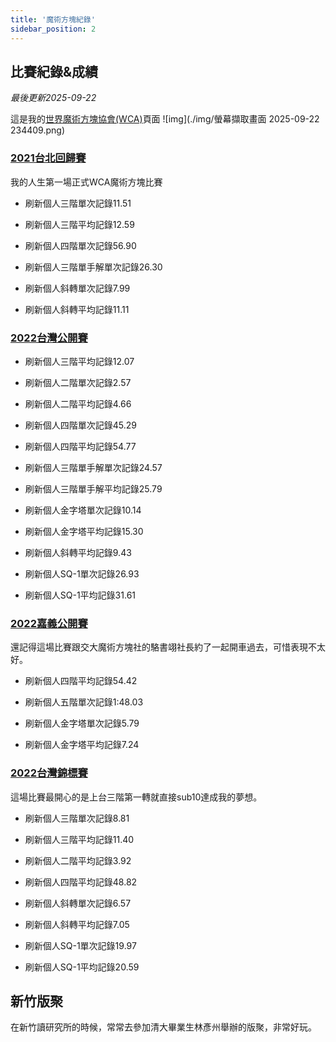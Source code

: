 ```yaml
---
title: '魔術方塊紀錄'
sidebar_position: 2
---
```


## 比賽紀錄&成績

*最後更新2025-09-22*

這是我的[世界魔術方塊協會(WCA)](https://www.worldcubeassociation.org/persons/2021HAUN01)頁面
![img](./img/螢幕擷取畫面 2025-09-22 234409.png)

### [2021台北回歸賽](https://www.worldcubeassociation.org/competitions/WelcomeBackTaipei2021)

我的人生第一場正式WCA魔術方塊比賽

* 刷新個人三階單次記錄11.51
* 刷新個人三階平均記錄12.59

* 刷新個人四階單次記錄56.90

* 刷新個人三階單手解單次記錄26.30

* 刷新個人斜轉單次記錄7.99
* 刷新個人斜轉平均記錄11.11

### [2022台灣公開賽](https://www.worldcubeassociation.org/competitions/TaiwanOpen2022)

* 刷新個人三階平均記錄12.07

* 刷新個人二階單次記錄2.57
* 刷新個人二階平均記錄4.66

* 刷新個人四階單次記錄45.29
* 刷新個人四階平均記錄54.77

* 刷新個人三階單手解單次記錄24.57
* 刷新個人三階單手解平均記錄25.79

* 刷新個人金字塔單次記錄10.14
* 刷新個人金字塔平均記錄15.30

* 刷新個人斜轉平均記錄9.43

* 刷新個人SQ-1單次記錄26.93
* 刷新個人SQ-1平均記錄31.61
### [2022嘉義公開賽](https://www.worldcubeassociation.org/competitions/ChiayiOpen2022)

還記得這場比賽跟交大魔術方塊社的駱書翊社長約了一起開車過去，可惜表現不太好。

* 刷新個人四階平均記錄54.42

* 刷新個人五階單次記錄1:48.03

* 刷新個人金字塔單次記錄5.79
* 刷新個人金字塔平均記錄7.24
### [2022台灣錦標賽](https://www.worldcubeassociation.org/competitions/TaiwanChampionship2022)

這場比賽最開心的是上台三階第一轉就直接sub10達成我的夢想。

* 刷新個人三階單次記錄8.81
* 刷新個人三階平均記錄11.40

* 刷新個人二階平均記錄3.92

* 刷新個人四階平均記錄48.82

* 刷新個人斜轉單次記錄6.57
* 刷新個人斜轉平均記錄7.05

* 刷新個人SQ-1單次記錄19.97
* 刷新個人SQ-1平均記錄20.59

## 新竹版聚

在新竹讀研究所的時候，常常去參加清大畢業生林彥州舉辦的版聚，非常好玩。